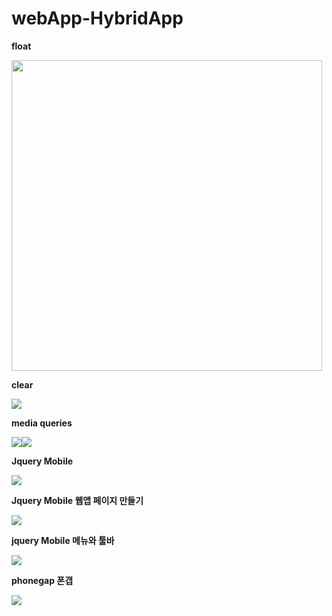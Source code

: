 # webApp-HybridApp
**float**

<img width="497" src="https://user-images.githubusercontent.com/31604976/73121587-f087f700-3fbe-11ea-9a92-fa8d2d23d4e4.png">

**clear**

<img src="https://user-images.githubusercontent.com/31604976/73122897-364bbc00-3fcd-11ea-8a63-0c015e6de6bd.png">

**media queries**

<img src="https://user-images.githubusercontent.com/31604976/73123232-3e0d5f80-3fd1-11ea-9af4-fc276de72113.png"><img src="https://user-images.githubusercontent.com/31604976/73123243-52e9f300-3fd1-11ea-8680-0c71dea85cf5.png">

**Jquery Mobile**

<img src="https://user-images.githubusercontent.com/31604976/73131928-df8ac480-4056-11ea-9d8d-d415156ad73b.png">

**Jquery Mobile 웹앱 페이지 만들기**

<img src="https://user-images.githubusercontent.com/31604976/73133179-7c099280-4068-11ea-868f-b54dbe249466.png">

**jquery Mobile 메뉴와 툴바**

<img src="https://user-images.githubusercontent.com/31604976/73133574-0e606500-406e-11ea-96c3-7f7805aee3b5.png">

**phonegap 폰갭**

<img src="https://user-images.githubusercontent.com/31604976/73134604-c1838b00-407b-11ea-9335-d1eafaa72587.png">